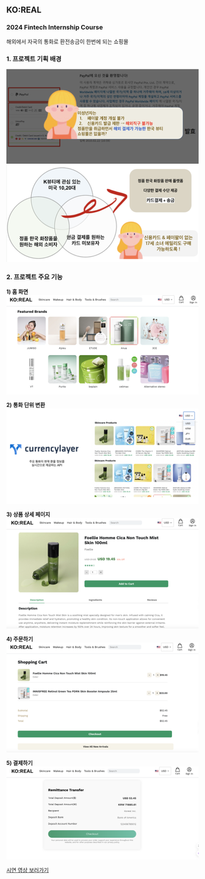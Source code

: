 ## KO:REAL
### 2024 Fintech Internship Course
해외에서 자국의 통화로 환전송금이 한번에 되는 쇼핑몰

### 1. 프로젝트 기획 배경
![alt text](image/image-2.png)
![alt text](image/image-1.png)

### 2. 프로젝트 주요 기능
**1) 홈 화면**
![alt text](image/image.png)

**2) 통화 단위 변환**
![alt text](image/image-3.png)

**3) 상품 상세 페이지**
![alt text](image/image-4.png)

**4) 주문하기**
![alt text](image/image-5.png)

**5) 결제하기**
![alt text](image/image-7.png)

[시연 영상 보러가기](https://youtu.be/j5-hajIbG-s?si=qDfm5h8BruJBoV1U)
